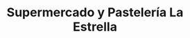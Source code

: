 ---
title: "Supermercado y Pastelería La Estrella"
url: /freire/supermercado-y-pasteleria-la-estrella/
shop: Supermarkt
---